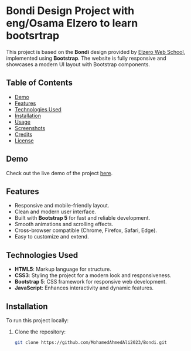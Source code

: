 # Bondi Design Project with eng/Osama Elzero  to learn bootsrtrap

This project is based on the **Bondi** design provided by [Elzero Web School](https://www.elzero.org/), implemented using **Bootstrap**. The website is fully responsive and showcases a modern UI layout with Bootstrap components.

## Table of Contents

- [Demo](#demo)
- [Features](#features)
- [Technologies Used](#technologies-used)
- [Installation](#installation)
- [Usage](#usage)
- [Screenshots](#screenshots)
- [Credits](#credits)
- [License](#license)

## Demo

Check out the live demo of the project [here](https://mohamedahmedali2023.github.io/Bondi/).

## Features

- Responsive and mobile-friendly layout.
- Clean and modern user interface.
- Built with **Bootstrap 5** for fast and reliable development.
- Smooth animations and scrolling effects.
- Cross-browser compatible (Chrome, Firefox, Safari, Edge).
- Easy to customize and extend.

## Technologies Used

- **HTML5**: Markup language for structure.
- **CSS3**: Styling the project for a modern look and responsiveness.
- **Bootstrap 5**: CSS framework for responsive web development.
- **JavaScript**: Enhances interactivity and dynamic features.

## Installation

To run this project locally:

1. Clone the repository:

   ```bash
   git clone https://github.com/MohamedAhmedAli2023/Bondi.git
